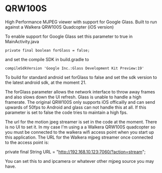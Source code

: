 QRW100S
=======

High Performance MJPEG viewer with support for Google Glass. Built to run against a Walkera QRW100S Quadcopter (iOS version)

To enable support for Google Glass set this parameter to true in MainActivity.java
	
	private final boolean forGlass = false;

and set the compile SDK in build.gradle to
	
	compileSdkVersion 'Google Inc.:Glass Development Kit Preview:19'
	
To build for standard android set forGlass to false and set the sdk version to the latest android sdk, at the moment 21.
 
The forGlass parameter allows the network interface to throw away frames and also slows down the UI refresh. Glass is unable to handle a high framerate. The original QRW100S only supports iOS officailly and can send upwards of 50fps to Android and glass can not handle this at all. If this parameter is set to false the code tries to maintain a high fps.

The url for the motion jpeg streamer is set in the code at the moment. There is no UI to set it. In my case I'm using a a Walkera QRW100S quadcopter so you must be connected to the walkera wifi access point when you start up this application. The URL for the Walkera mjpeg streamer once connected to the access point is:

private final String URL = "http://192.168.10.123:7060/?action=stream";

You can set this to and ipcamera or whatever other mjpeg source you may have.

